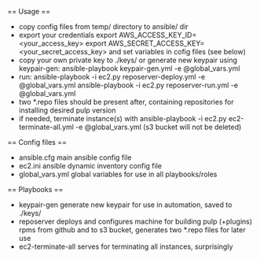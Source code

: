 == Usage ==
* copy config files from temp/ directory to ansible/ dir
* export your credentials
    export AWS_ACCESS_KEY_ID=<your_access_key>
    export AWS_SECRET_ACCESS_KEY=<your_secret_access_key>
  and set variables in cofig files (see below)
* copy your own private key to ./keys/ or generate new keypair using keypair-gen: 
    ansible-playbook keypair-gen.yml -e @global_vars.yml
* run:
    ansible-playbook -i ec2.py reposerver-deploy.yml -e @global_vars.yml
    ansible-playbook -i ec2.py reposerver-run.yml -e @global_vars.yml
* two *.repo files should be present after, containing repositories for installing
  desired pulp version
* if needed, terminate instance(s) with
    ansible-playbook -i ec2.py ec2-terminate-all.yml -e @global_vars.yml
  (s3 bucket will not be deleted)


== Config files ==
* ansible.cfg
    main ansible config file
* ec2.ini
    ansible dynamic inventory config file
* global_vars.yml
    global variables for use in all playbooks/roles


== Playbooks ==
* keypair-gen
    generate new keypair for use in automation, saved to ./keys/
* reposerver
    deploys and configures machine for building pulp (+plugins) rpms from github
    and  to s3 bucket, generates two *.repo files for later use
* ec2-terminate-all
    serves for terminating all instances, surprisingly
